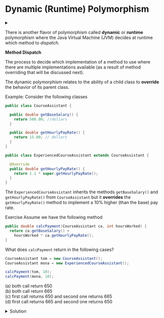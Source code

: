 # Dynamic (Runtime) Polymorphism 

<div id="outcomes"><details><summary></summary>

- Explain runtime polymorphism. 
- Identify instances of runtime polymorphism in code.
- Describe how Java's method dispatch process works.
- Distinguish between runtime vs. compile-time polymorphism.

</details></div>

There is another flavor of polymorphism called **dynamic** or **runtime** polymorphism where the Java Virtual Machine (JVM) decides at runtime which method to _dispatch_.

<div class="note"> 

**Method Dispatch** 

The process to decide which implementation of a method to use where there are multiple implementations available (as a result of method overriding that will be discussed next).

</div>

The dynamic polymorphism relates to the ability of a child class to **override** the behavior of its parent class. 

Example: Consider the following classes

```java
public class CourseAssistant {

  public double getBaseSalary() {
    return 500.00; //dollars
  }

  public double getHourlyPayRate() {
    return 15.00; // dollars
  }
}
```

```java
public class ExperiencedCourseAssistant extends CourseAssistant {

  @Override
  public double getHourlyPayRate() {
    return 1.1 * super.getHourlyPayRate(); 
  }
}
```

The `ExperiencedCourseAssistant` inherits the methods `getBaseSalary()` and `getHourlyPayRate()` from `CourseAssistant` but it **overrides** the `getHourlyPayRate()` method to implement a 10% higher (than the base) pay rate.

<span class="tag">Exercise</span> Assume we have the following method

```java
public double calcPayment(CourseAssistant ca, int hoursWorked) {
  return ca.getBaseSalary() + 
    hoursWorked * ca.getHourlyPayRate();
}
```

What does `calcPayment` return in the following cases?

```java
CourseAssistant tom = new CourseAssistant();
CourseAssistant mona = new ExperiencedCourseAssistant();

calcPayment(tom, 10); 
calcPayment(mona, 10); 
```

(a) both call return $650$ \
(b) both call return $665$ \
(c) first call returns $650$ and second one returns $665$ \
(d) first call returns $665$ and second one returns $650$

<details class="solution" data-release="Sep 1, 2023 17:00:00">
<summary>Solution</summary>

* `calcPayment(tom, 10); //-> 650`

When `tom` is passed to `calcPayment`, the return statement evaluates to:

$$
500.00 + 10 \times 15.00
$$ 

* `calcPayment(mona, 10); //-> 665`

When `mona` is passed to `calcPayment`, the return statement evaluates to:

$$
500.00 + 10 \times (1.1 \times 15.00)
$$

So `mona` gets more because `ca.getHourlyPayRate()` resolves to the overridden implementation in `ExperiencedCourseAssistant` class. In other words, JVM looks at the **actual type** of the `ca` object to figure out **how** `getHourlyPayRate()` is implemented.

<div class="note">

JVM method dispatch starts at the instantiated/actual type and then looks up the hierarchy until it finds an implementation.

</div>

</details>
